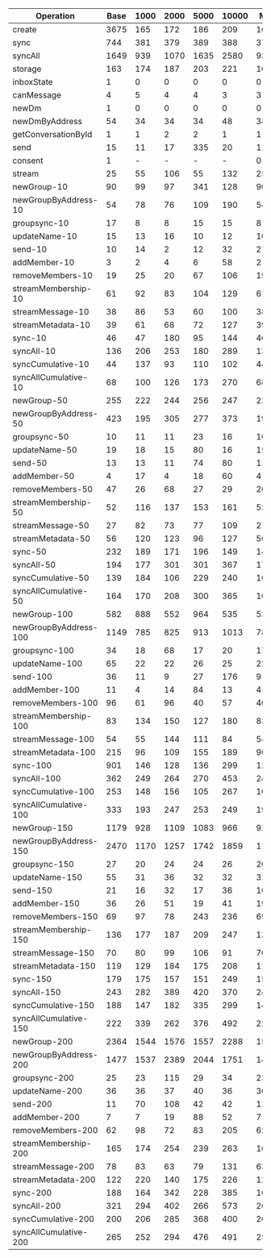 | Operation             | Base | 1000 | 2000 | 5000 | 10000 | Min  | Max  | Orders |
| --------------------- | ---- | ---- | ---- | ---- | ----- | ---- | ---- | ------ |
| create                | 3675 | 165  | 172  | 186  | 209   | 165  | 3675 | 22x    |
| sync                  | 744  | 381  | 379  | 389  | 388   | 379  | 744  | 2x     |
| syncAll               | 1649 | 939  | 1070 | 1635 | 2580  | 939  | 2580 | 3x     |
| storage               | 163  | 174  | 187  | 203  | 221   | 163  | 221  | 1x     |
| inboxState            | 1    | 0    | 0    | 0    | 0     | 0    | 1    | 2x     |
| canMessage            | 4    | 5    | 4    | 4    | 3     | 3    | 5    | 2x     |
| newDm                 | 1    | 0    | 0    | 0    | 0     | 0    | 1    | 2x     |
| newDmByAddress        | 54   | 34   | 34   | 34   | 48    | 34   | 54   | 2x     |
| getConversationById   | 1    | 1    | 2    | 2    | 1     | 1    | 2    | 2x     |
| send                  | 15   | 11   | 17   | 335  | 20    | 11   | 335  | 30x    |
| consent               | 1    | -    | -    | -    | -     | 0    | 2    | 9x     |
| stream                | 25   | 55   | 106  | 55   | 132   | 25   | 132  | 5x     |
| newGroup-10           | 90   | 99   | 97   | 341  | 128   | 90   | 341  | 4x     |
| newGroupByAddress-10  | 54   | 78   | 76   | 109  | 190   | 54   | 190  | 3x     |
| groupsync-10          | 17   | 8    | 8    | 15   | 15    | 8    | 17   | 2x     |
| updateName-10         | 15   | 13   | 16   | 10   | 12    | 10   | 16   | 2x     |
| send-10               | 10   | 14   | 2    | 12   | 32    | 2    | 32   | 15x    |
| addMember-10          | 3    | 2    | 4    | 6    | 58    | 2    | 58   | 26x    |
| removeMembers-10      | 19   | 25   | 20   | 67   | 106   | 19   | 106  | 6x     |
| streamMembership-10   | 61   | 92   | 83   | 104  | 129   | 61   | 129  | 2x     |
| streamMessage-10      | 38   | 86   | 53   | 60   | 100   | 38   | 100  | 3x     |
| streamMetadata-10     | 39   | 61   | 68   | 72   | 127   | 39   | 127  | 3x     |
| sync-10               | 46   | 47   | 180  | 95   | 144   | 46   | 180  | 4x     |
| syncAll-10            | 136  | 206  | 253  | 180  | 289   | 136  | 289  | 2x     |
| syncCumulative-10     | 44   | 137  | 93   | 110  | 102   | 44   | 137  | 3x     |
| syncAllCumulative-10  | 68   | 100  | 126  | 173  | 270   | 68   | 270  | 4x     |
| newGroup-50           | 255  | 222  | 244  | 256  | 247   | 222  | 256  | 1x     |
| newGroupByAddress-50  | 423  | 195  | 305  | 277  | 373   | 195  | 423  | 2x     |
| groupsync-50          | 10   | 11   | 11   | 23   | 16    | 10   | 23   | 2x     |
| updateName-50         | 19   | 18   | 15   | 80   | 16    | 15   | 80   | 5x     |
| send-50               | 13   | 13   | 11   | 74   | 80    | 11   | 80   | 7x     |
| addMember-50          | 4    | 17   | 4    | 18   | 60    | 4    | 60   | 15x    |
| removeMembers-50      | 47   | 26   | 68   | 27   | 29    | 26   | 68   | 3x     |
| streamMembership-50   | 52   | 116  | 137  | 153  | 161   | 52   | 161  | 3x     |
| streamMessage-50      | 27   | 82   | 73   | 77   | 109   | 27   | 109  | 4x     |
| streamMetadata-50     | 56   | 120  | 123  | 96   | 127   | 56   | 127  | 2x     |
| sync-50               | 232  | 189  | 171  | 196  | 149   | 149  | 232  | 2x     |
| syncAll-50            | 194  | 177  | 301  | 301  | 367   | 177  | 367  | 2x     |
| syncCumulative-50     | 139  | 184  | 106  | 229  | 240   | 106  | 240  | 2x     |
| syncAllCumulative-50  | 164  | 170  | 208  | 300  | 365   | 164  | 365  | 2x     |
| newGroup-100          | 582  | 888  | 552  | 964  | 535   | 535  | 964  | 2x     |
| newGroupByAddress-100 | 1149 | 785  | 825  | 913  | 1013  | 785  | 1149 | 1x     |
| groupsync-100         | 34   | 18   | 68   | 17   | 20    | 17   | 68   | 4x     |
| updateName-100        | 65   | 22   | 22   | 26   | 25    | 22   | 65   | 3x     |
| send-100              | 36   | 11   | 9    | 27   | 176   | 9    | 176  | 19x    |
| addMember-100         | 11   | 4    | 14   | 84   | 13    | 4    | 84   | 22x    |
| removeMembers-100     | 96   | 61   | 96   | 40   | 57    | 40   | 96   | 2x     |
| streamMembership-100  | 83   | 134  | 150  | 127  | 180   | 83   | 180  | 2x     |
| streamMessage-100     | 54   | 55   | 144  | 111  | 84    | 54   | 144  | 3x     |
| streamMetadata-100    | 215  | 96   | 109  | 155  | 189   | 96   | 215  | 2x     |
| sync-100              | 901  | 146  | 128  | 136  | 299   | 128  | 901  | 7x     |
| syncAll-100           | 362  | 249  | 264  | 270  | 453   | 249  | 453  | 2x     |
| syncCumulative-100    | 253  | 148  | 156  | 105  | 267   | 105  | 267  | 3x     |
| syncAllCumulative-100 | 333  | 193  | 247  | 253  | 249   | 193  | 333  | 2x     |
| newGroup-150          | 1179 | 928  | 1109 | 1083 | 966   | 928  | 1179 | 1x     |
| newGroupByAddress-150 | 2470 | 1170 | 1257 | 1742 | 1859  | 1170 | 2470 | 2x     |
| groupsync-150         | 27   | 20   | 24   | 24   | 26    | 20   | 27   | 1x     |
| updateName-150        | 55   | 31   | 36   | 32   | 32    | 31   | 55   | 2x     |
| send-150              | 21   | 16   | 32   | 17   | 36    | 16   | 36   | 2x     |
| addMember-150         | 36   | 26   | 51   | 19   | 41    | 19   | 51   | 3x     |
| removeMembers-150     | 69   | 97   | 78   | 243  | 236   | 69   | 243  | 4x     |
| streamMembership-150  | 136  | 177  | 187  | 209  | 247   | 136  | 247  | 2x     |
| streamMessage-150     | 70   | 80   | 99   | 106  | 91    | 70   | 106  | 2x     |
| streamMetadata-150    | 119  | 129  | 184  | 175  | 208   | 119  | 208  | 2x     |
| sync-150              | 179  | 175  | 157  | 151  | 249   | 151  | 249  | 2x     |
| syncAll-150           | 243  | 282  | 389  | 420  | 370   | 243  | 420  | 2x     |
| syncCumulative-150    | 188  | 147  | 182  | 335  | 299   | 147  | 335  | 2x     |
| syncAllCumulative-150 | 222  | 339  | 262  | 376  | 492   | 222  | 492  | 2x     |
| newGroup-200          | 2364 | 1544 | 1576 | 1557 | 2288  | 1544 | 2364 | 2x     |
| newGroupByAddress-200 | 1477 | 1537 | 2389 | 2044 | 1751  | 1477 | 2389 | 2x     |
| groupsync-200         | 25   | 23   | 115  | 29   | 34    | 23   | 115  | 5x     |
| updateName-200        | 36   | 36   | 37   | 40   | 36    | 36   | 40   | 1x     |
| send-200              | 11   | 70   | 108  | 42   | 42    | 11   | 108  | 10x    |
| addMember-200         | 7    | 7    | 19   | 88   | 52    | 7    | 88   | 13x    |
| removeMembers-200     | 62   | 98   | 72   | 83   | 205   | 62   | 205  | 3x     |
| streamMembership-200  | 165  | 174  | 254  | 239  | 263   | 165  | 263  | 2x     |
| streamMessage-200     | 78   | 83   | 63   | 79   | 131   | 63   | 131  | 2x     |
| streamMetadata-200    | 122  | 220  | 140  | 175  | 226   | 122  | 226  | 2x     |
| sync-200              | 188  | 164  | 342  | 228  | 385   | 164  | 385  | 2x     |
| syncAll-200           | 321  | 294  | 402  | 266  | 573   | 266  | 573  | 2x     |
| syncCumulative-200    | 200  | 206  | 285  | 368  | 400   | 200  | 400  | 2x     |
| syncAllCumulative-200 | 265  | 252  | 294  | 476  | 491   | 252  | 491  | 2x     |
